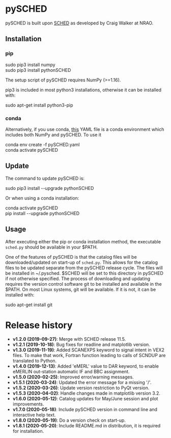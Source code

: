# pySCHED

pySCHED is built upon [SCHED](http://www.aoc.nrao.edu/~cwalker/sched/) as developed by Craig Walker at NRAO.

## Installation

### pip

sudo pip3 install numpy  
sudo pip3 install pythonSCHED  

The setup script of pySCHED requires NumPy (>=1.16).

pip3 is included in most python3 installations, otherwise it can be installed with:

sudo apt-get install python3-pip

### conda

Alternatively, if you use conda, [this](https://github.com/jive-vlbi/sched/raw/python/pySCHED.yaml)  YAML file is a conda environment which includes both NumPy and pySCHED. To use it

conda env create -f pySCHED.yaml  
conda activate pySCHED  

## Update

The command to update pySCHED is:   

sudo pip3 install --upgrade pythonSCHED

Or when using a conda installation:   

conda activate pySCHED   
pip install --upgrade pythonSCHED   

## Usage

After executing either the pip or conda installation method, the executable `sched.py` should be available in your $PATH.

One of the features of pySCHED is that the catalog files will be downloaded/updated on start-up of `sched.py`. This allows for the catalog files to be updated separate from the pySCHED release cycle. The files will be installed in ~/.pysched. $SCHED will be set to this directory in pySCHED if not otherwise specified. The process of downloading and updating requires the version control software git to be installed and available in the $PATH. On most Linux systems, git will be available. If it is not, it can be installed with:

sudo apt-get install git

# Release history

* __v1.2.0 (2019-09-27)__: Merge with SCHED release 11.5.
* __v1.2.1 (2019-10-18)__: Bug fixes for readline and matplotlib version.
* __v1.3.0 (2019-11-19)__: Added SCANEXPS keyword to signal intent in VEX2 files. To make that work, Fortran function leading to calls of SCNDUP are translated to Python.
* __v1.4.0 (2019-12-13)__: Added 'eMERL' value to DAR keyword, to enable eMERLIN out-station automatic IF and BBC assignment.
* __v1.5.0 (2020-02-25)__: Improved error/warning messages.
* __v1.5.1 (2020-03-24)__: Updated the error message for a missing '/'.
* __v1.5.2 (2020-03-26)__: Update version restriction to PyQt version.
* __v1.5.3 (2020-04-02)__: Handle changes made in matplotlib version 3.2.
* __v1.6.0 (2020-05-12)__: Catalog updates for May/June session and plot improvements.
* __v1.7.0 (2020-05-18)__: Include pySCHED version in command line and interactive help text.
* __v1.8.0 (2020-05-19)__: Do a version check on start-up.
* __v1.8.1 (2020-05-20)__: Include README.md in distribution, it is required for installation.


